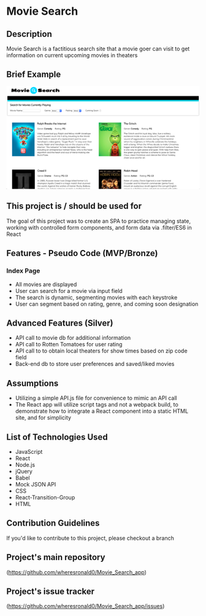# Movie Search

## Description

Movie Search is a factitious search site that a movie goer can visit to get information on current upcoming movies in theaters

## Brief Example

![alt text](https://github.com/wheresronald0/Movie_Search_app/blob/master/index_view.png "Screenshot for Application")

## This project is / should be used for

The goal of this project was to create an SPA to practice managing state, working with controlled form components, and form data via .filter/ES6 in React

## Features - Pseudo Code (MVP/Bronze)

### Index Page

- All movies are displayed
- User can search for a movie via input field
- The search is dynamic, segmenting movies with each keystroke
- User can segment based on rating, genre, and coming soon designation

## Advanced Features (Silver)

- API call to movie db for additional information
- API call to Rotten Tomatoes for user rating
- API call to to obtain local theaters for show times based on zip code field
- Back-end db to store user preferences and saved/liked movies

## Assumptions

- Utilizing a simple API.js file for convenience to mimic an API call
- The React app will utilize script tags and not a webpack build, to demonstrate how to integrate a React component into a static HTML site, and for simplicity

## List of Technologies Used

- JavaScript
- React
- Node.js
- jQuery
- Babel
- Mock JSON API
- CSS
- React-Transition-Group
- HTML

## Contribution Guidelines

If you'd like to contribute to this project, please checkout a branch

## Project's main repository

(https://github.com/wheresronald0/Movie_Search_app)

## Project's issue tracker

(https://github.com/wheresronald0/Movie_Search_app/issues)
